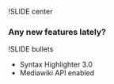 !SLIDE center

### Any new features lately? ###

!SLIDE bullets

* Syntax Highlighter 3.0
* Mediawiki API enabled
